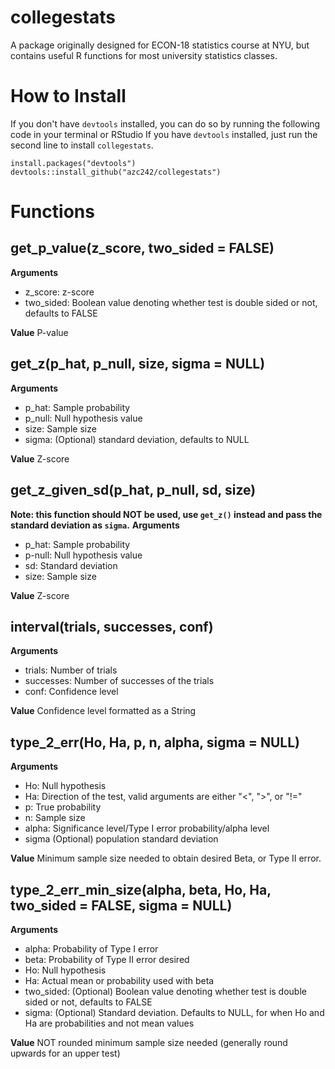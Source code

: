 # collegestats
A package originally designed for ECON-18 statistics course at NYU, but contains useful R functions for most university statistics classes.

# How to Install
If you don't have `devtools` installed, you can do so by running the following code in your terminal or RStudio
If you have ``devtools`` installed, just run the second line to install `collegestats`.
```
install.packages("devtools")
devtools::install_github("azc242/collegestats")
```
# Functions
## get_p_value(z_score, two_sided = FALSE)
**Arguments** 
- z_score: z-score
- two_sided: Boolean value denoting whether test is double sided or not, defaults to FALSE

**Value**
P-value

## get_z(p_hat, p_null, size, sigma = NULL)
**Arguments** 
- p_hat: Sample probability
- p_null: Null hypothesis value
- size: Sample size
- sigma: (Optional) standard deviation, defaults to NULL

**Value**
Z-score

## get_z_given_sd(p_hat, p_null, sd, size)
**Note: this function should NOT be used, use ``get_z()`` instead and pass the standard deviation as ``sigma``.**
**Arguments** 
- p_hat: Sample probability
- p-null: Null hypothesis value
- sd: Standard deviation
- size: Sample size

**Value**
Z-score

## interval(trials, successes, conf)
**Arguments** 
- trials: Number of trials
- successes: Number of successes of the trials
- conf: Confidence level

**Value**
Confidence level formatted as a String

## type_2_err(Ho, Ha, p, n, alpha, sigma = NULL)
**Arguments** 
- Ho: Null hypothesis
- Ha: Direction of the test, valid arguments are either "<", ">", or "!="
- p: True probability
- n: Sample size
- alpha: Significance level/Type I error probability/alpha level
- sigma (Optional) population standard deviation

**Value**
Minimum sample size needed to obtain desired Beta, or Type II error.
## type_2_err_min_size(alpha, beta, Ho, Ha, two_sided = FALSE, sigma = NULL)
**Arguments** 
- alpha: Probability of Type I error
- beta: Probability of Type II error desired
- Ho: Null hypothesis
- Ha: Actual mean or probability used with beta
- two_sided: (Optional) Boolean value denoting whether test is double sided or not, defaults to FALSE
- sigma: (Optional) Standard deviation. Defaults to NULL, for when Ho and Ha are probabilities and not mean values

**Value**
NOT rounded minimum sample size needed (generally round upwards for an upper test)
